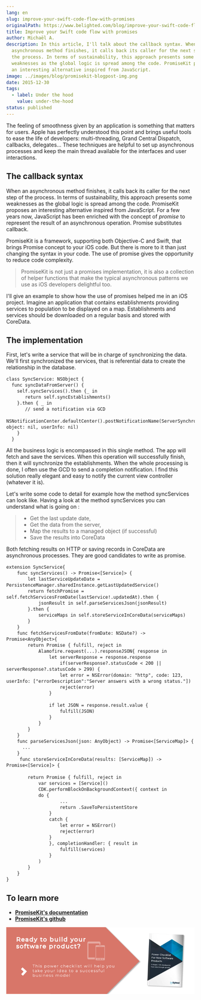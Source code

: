 ```yaml
---
lang: en
slug: improve-your-swift-code-flow-with-promises
originalPath: https://www.belighted.com/blog/improve-your-swift-code-flow-with-promises
title: Improve your Swift code flow with promises
author: Michaël A.
description: In this article, I'll talk about the callback syntax. When an
  asynchronous method finishes, it calls back its caller for the next step of
  the process. In terms of sustainability, this approach presents some
  weaknesses as the global logic is spread among the code. PromiseKit proposes
  an interesting alternative inspired from JavaScript.
image: ../images/blog/promisekit-blogpost-img.png
date: 2015-12-30
tags:
  - label: Under the hood
    value: under-the-hood
status: published
---
```

The feeling of smoothness given by an application is something that matters for users. Apple has perfectly understood this point and brings useful tools to ease the life of developers: multi-threading, Grand Central Dispatch, callbacks, delegates... These techniques are helpful to set up asynchronous processes and keep the main thread available for the interfaces and user interactions.

The callback syntax
-------------------

When an asynchronous method finishes, it calls back its caller for the next step of the process. In terms of sustainability, this approach presents some weaknesses as the global logic is spread among the code. PromiseKit proposes an interesting alternative inspired from JavaScript. For a few years now, JavaScript has been enriched with the concept of _promise_ to represent the result of an asynchronous operation. Promise substitutes callback.

PromiseKit is a framework, supporting both Objective-C and Swift, that brings Promise concept to your iOS code. But there is more to it than just changing the syntax in your code. The use of promise gives the opportunity to reduce code complexity.

> PromiseKit is not just a promises implementation, it is also a collection of helper functions that make the typical asynchronous patterns we use as iOS developers delightful too.

I'll give an example to show how the use of promises helped me in an iOS project. Imagine an application that contains establishments providing services to population to be displayed on a map. Establishments and services should be downloaded on a regular basis and stored with CoreData.

The implementation
------------------

First, let's write a service that will be in charge of synchronizing the data. We'll first synchronized the services, that is referential data to create the relationship in the database.

    class SyncService: NSObject {
      func syncDataFromServer() {
        self.syncServices().then {_ in
           return self.syncEstablishments()
        }.then { _ in
           // send a notification via GCD
           NSNotificationCenter.defaultCenter().postNotificationName(ServerSynchronisationDone, object: nil, userInfo: nil)
        }
      }
    

  
All the business logic is encompassed in this single method. The app will fetch and save the services. When this operation will successfully finish, then it will synchronize the establishments. When the whole processing is done, I often use the GCD to send a completion notification. I find this solution really elegant and easy to notify the current view controller (whatever it is).

Let's write some code to detail for example how the method syncServices can look like. Having a look at the method syncServices you can understand what is going on :

> *   Get the last update date,
> *   Get the data from the server,
> *   Map the results to a managed object (if successful)
> *   Save the results into CoreData

Both fetching results on HTTP or saving records in CoreData are asynchronous processes. They are good candidates to write as promise.

    extension SyncService{
        func syncServices() -> Promise<[Service]> {
            let lastServiceUpdateDate = PersistenceManager.sharedInstance.getLastUpdatedService()
            return fetchPromise = self.fetchServicesFromDate(lastService!.updatedAt).then {
                jsonResult in self.parseServicesJson(jsonResult)
            }.then {
                serviceMaps in self.storeServiceInCoreData(serviceMaps)
            }
        }
        func fetchServicesFromDate(fromDate: NSDate?) -> Promise<AnyObject>{
            return Promise { fulfill, reject in
                Alamofire.request(...).responseJSON{ response in
                    let serverResponse = response.response
                        if(serverResponse?.statusCode < 200 || serverResponse?.statusCode > 299) {
                        let error = NSError(domain: "http", code: 123, userInfo: ["errorDescription":"Server answers with a wrong status."])
                        reject(error)
                    }
    
                    if let JSON = response.result.value {
                        fulfill(JSON)
                    }
                }
            }
        }
        func parseServicesJson(json: AnyObject) -> Promise<[ServiceMap]> {
          ...
        }
         func storeServiceInCoreData(results: [ServiceMap]) -> Promise<[Service]> {
    
            return Promise { fulfill, reject in
                var services = [Service]()
                CDK.performBlockOnBackgroundContext({ context in
                do {
                        ...
                        return .SaveToPersistentStore
                    }
                    catch {
                        let error = NSError()
                        reject(error)
                    }
                    }, completionHandler: { result in
                        fulfill(services)
                    }
                )
            }
        }
    }
    

To learn more
-------------

*   **[PromiseKit's documentation](https://promisekit.org/)**
*   **[PromiseKit's github](https://github.com/mxcl/PromiseKit)**

[![New Call-to-action](/content/images/legacy/UPTtKvQU_5rjKfQJ1Qjwk.png)](https://cta-redirect.hubspot.com/cta/redirect/1684659/fb3606cc-cc1b-47d0-ae85-2c9f69837fe2)